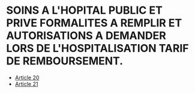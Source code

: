 # SOINS A L'HOPITAL PUBLIC ET PRIVE FORMALITES A REMPLIR ET AUTORISATIONS A DEMANDER LORS DE L'HOSPITALISATION TARIF DE REMBOURSEMENT.

- [Article 20](article-20.md)
- [Article 21](article-21.md)
